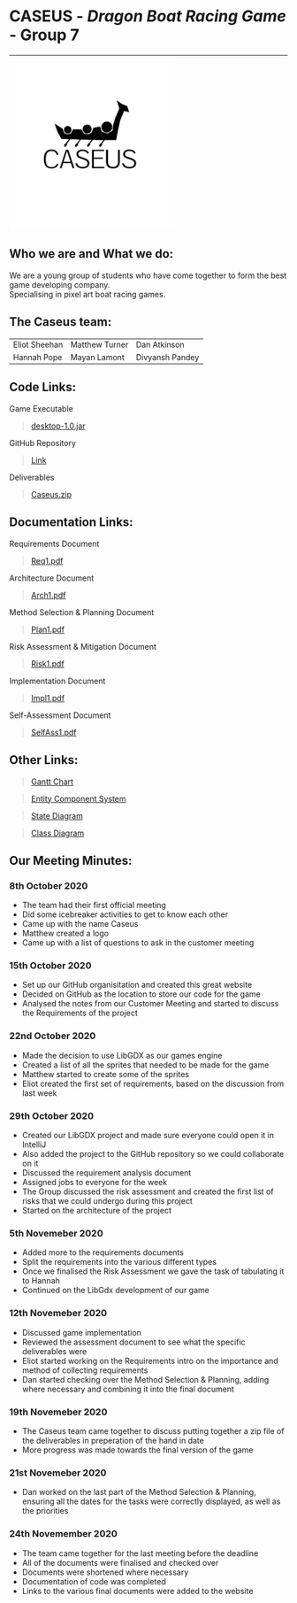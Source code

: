 # CASEUS - *Dragon Boat Racing Game* - Group 7
---

<img src="/Logo1.png" alt="drawing" width="300" class="center"/> 


## Who we are and What we do:
We are a young group of students who have come together to form the best game developing company.  
Specialising in pixel art boat racing games.

## The Caseus team:
<table>
<tr>
    <td>Eliot Sheehan</td>
    <td>Matthew Turner</td>
    <td>Dan Atkinson</td>
</tr>
<tr>
    <td>Hannah Pope</td>
    <td>Mayan Lamont</td>
    <td>Divyansh Pandey</td>
</tr>
</table>

## Code Links:
Game Executable
> [desktop-1.0.jar](https://drive.google.com/file/d/1nkzHetLPmp4L0vKL77g89zfu8rYi00yr/view)

GitHub Repository
> [Link](https://github.com/caseus7/Boat_Game)

Deliverables
> [Caseus.zip](https://drive.google.com/file/d/1zHhhD7JMA92MO6xTxleaPGVIw9wMNQtz/view)

## Documentation Links:
Requirements Document
> [Req1.pdf](https://drive.google.com/file/d/1FSL9tflQ-SEmm2xfH9Azc62kcWjRveqF/view)

Architecture Document
> [Arch1.pdf](https://drive.google.com/file/d/1cTUXrDGgcZ0aHQHgrKYdA_CpEeQsNX0E/view)

Method Selection & Planning Document
> [Plan1.pdf](https://drive.google.com/file/d/1QUDI3KA38_NgoOyMOMrPXzB_xLPd4H6W/view)

Risk Assessment & Mitigation Document
> [Risk1.pdf](https://drive.google.com/file/d/1ut6tTTObqJQBA9GkuJ75YOySpRmy9FJI/view)

Implementation Document
> [Impl1.pdf](https://drive.google.com/file/d/1NCiT-cXjkVN_5n0vKnR3rhm7k57weUHl/view)

Self-Assessment Document
> [SelfAss1.pdf](https://drive.google.com/file/d/1TIFbl7s1PTmtJhPAHl4VKf1GSZ2jRQ07/view)

## Other Links:
> [Gantt Chart](https://drive.google.com/file/d/17091bU3gAFFXEjqDDWHA7CDYR_XZ-Hx5/view)

> [Entity Component System](https://drive.google.com/file/d/1-0BYeaBYZajMjaaCvJ4HcqnIP6DTO433/view)

> [State Diagram](https://drive.google.com/file/d/1A-8hkb9p0aJDIfLyAByiRVSMpjgJpbwd/view)

> [Class Diagram](https://drive.google.com/file/d/1durNPJFmt9rBDEaGzAeTJyfbaZ78Z232/view)

## Our Meeting Minutes:

### 8th October 2020
* The team had their first official meeting
* Did some icebreaker activities to get to know each other
* Came up with the name Caseus
* Matthew created a logo
* Came up with a list of questions to ask in the customer meeting

### 15th October 2020
* Set up our GitHub organisitation and created this great website
* Decided on GitHub as the location to store our code for the game
* Analysed the notes from our Customer Meeting and started to discuss the Requirements of the project

### 22nd October 2020
* Made the decision to use LibGDX as our games engine
* Created a list of all the sprites that needed to be made for the game
* Matthew started to create some of the sprites
* Eliot created the first set of requirements, based on the discussion from last week

### 29th October 2020
* Created our LibGDX project and made sure everyone could open it in IntelliJ
* Also added the project to the GitHub repository so we could collaborate on it
* Discussed the requirement analysis document
* Assigned jobs to everyone for the week 
* The Group discussed the risk assessment and created the first list of risks that we could undergo during this project
* Started on the architecture of the project

### 5th Novemeber 2020
* Added more to the requirements documents
* Split the requirements into the various different types
* Once we finalised the Risk Assessment we gave the task of tabulating it to Hannah
* Continued on the LibGdx development of our game

### 12th Novemeber 2020
* Discussed game implementation
* Reviewed the assessment document to see what the specific deliverables were 
* Eliot started working on the Requirements intro on the importance and method of collecting requirements
* Dan started checking over the Method Selection & Planning, adding where necessary and combining it into the final document

### 19th Novemeber 2020
* The Caseus team came together to discuss putting together a zip file of the deliverables in preperation of the hand in date
* More progress was made towards the final version of the game

### 21st Novemeber 2020
* Dan worked on the last part of the Method Selection & Planning, ensuring all the dates for the tasks were correctly displayed,
  as well as the priorities
  
### 24th Novemember 2020
* The team came together for the last meeting before the deadline
* All of the documents were finalised and checked over
* Documents were shortened where necessary
* Documentation of code was completed
* Links to the various final documents were added to the website
